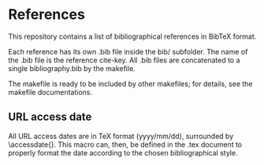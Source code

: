 References
==========

This repository contains a list of bibliographical references
in BibTeX format.

Each reference has its own .bib file inside the bib/ subfolder.
The name of the .bib file is the reference cite-key.
All .bib files are concatenated to a single bibliography.bib
by the makefile.

The makefile is ready to be included by other makefiles;
for details, see the makefile documentations.


URL access date
---------------
All URL access dates are in TeX format
(yyyy/mm/dd),
surrounded by \accessdate{}.
This macro can, then, be defined in the .tex document
to properly format the date according to the chosen bibliographical style.
